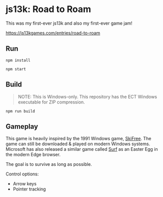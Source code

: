 # js13k: Road to Roam

This was my first-ever js13k and also my first-ever game jam!

https://js13kgames.com/entries/road-to-roam

## Run

`npm install`

`npm start`

## Build

> NOTE: This is Windows-only. This repository has the ECT Windows executable for ZIP compression.

`npm run build`

## Gameplay

This game is heavily inspired by the 1991 Windows game, [SkiFree](https://ski.ihoc.net/). The game can still be downloaded & played on modern Windows systems. Microsoft has also released a similar game called [Surf](https://en.wikipedia.org/wiki/Surf_(video_game)) as an Easter Egg in the modern Edge browser.

The goal is to survive as long as possible.

Control options:

- Arrow keys
- Pointer tracking
